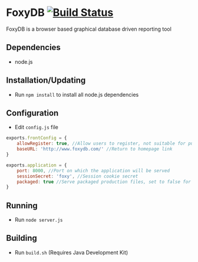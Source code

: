FoxyDB [![Build Status](https://travis-ci.org/shiftplanning/foxydb.png?branch=master)](https://travis-ci.org/shiftplanning/foxydb)
======

FoxyDB is a browser based graphical database driven reporting tool

Dependencies
------------
- node.js

Installation/Updating
---------------------
- Run `npm install` to install all node.js dependencies

Configuration
-------------
- Edit `config.js` file 

```javascript
exports.frontConfig = {
    allowRegister: true, //Allow users to register, not suitable for public installs, but good for intranets
	baseURL: 'http://www.foxydb.com/' //Return to homepage link
}

exports.application = {
	port: 8000, //Port on which the application will be served
	sessionSecret: 'foxy', //Session cookie secret
	packaged: true //Serve packaged production files, set to false for development and debug
}
```

Running
------------
- Run `node server.js` 

Building
--------
- Run `build.sh` (Requires Java Development Kit)

